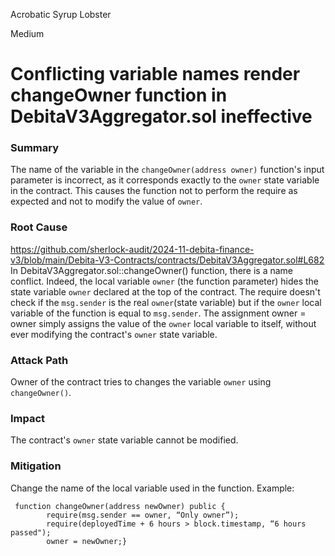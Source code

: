 Acrobatic Syrup Lobster

Medium

# Conflicting variable names render changeOwner function in DebitaV3Aggregator.sol ineffective

### Summary

The name of the variable in the `changeOwner(address owner)` function's input parameter is incorrect, as it corresponds exactly to the `owner` state variable in the contract. This causes the function not to perform the require  as expected and not to modify the value of `owner`.

### Root Cause

https://github.com/sherlock-audit/2024-11-debita-finance-v3/blob/main/Debita-V3-Contracts/contracts/DebitaV3Aggregator.sol#L682
In DebitaV3Aggregator.sol::changeOwner() function, there is a name conflict. Indeed, the local variable `owner` (the function parameter) hides the state variable `owner` declared at the top of the contract.
The require doesn't check if the `msg.sender` is the real `owner`(state variable) but if the `owner` local variable of the function is equal to `msg.sender`.
The assignment owner = owner simply assigns the value of the `owner` local variable to itself, without ever modifying the contract's `owner` state variable.

### Attack Path

Owner of the contract tries to changes the variable `owner` using `changeOwner()`.

### Impact

The contract's `owner` state variable cannot be modified.

### Mitigation

Change the name of the local variable used in the function.
Example: 
```solidity 
 function changeOwner(address newOwner) public {
        require(msg.sender == owner, “Only owner”);
        require(deployedTime + 6 hours > block.timestamp, “6 hours passed");
        owner = newOwner;}
```